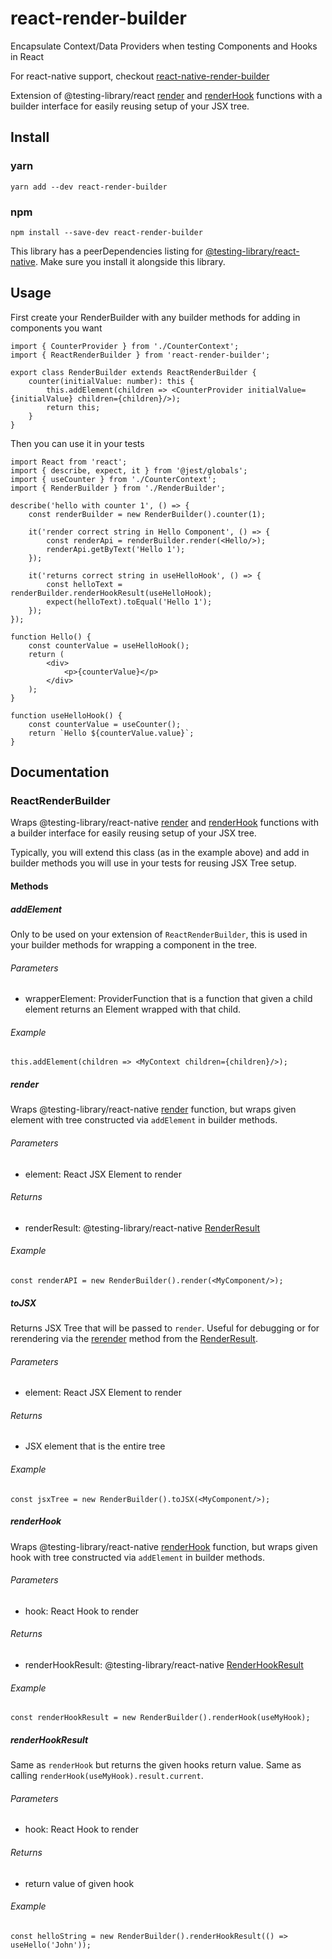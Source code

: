 # react-render-builder

Encapsulate Context/Data Providers when testing Components and Hooks in React

For react-native support,
checkout [react-native-render-builder](https://github.com/KodyFintak/react-native-render-builder)

Extension of @testing-library/react [render](https://testing-library.com/docs/react-testing-library/api/#render)
and [renderHook](https://testing-library.com/docs/react-testing-library/api/#renderhook) functions with a builder
interface for easily reusing setup of your JSX tree.

## Install

### yarn

```shell
yarn add --dev react-render-builder
```

### npm

```shell
npm install --save-dev react-render-builder
```

This library has a peerDependencies listing
for [@testing-library/react-native](https://github.com/callstack/react-native-testing-library). Make sure you install it
alongside this library.

## Usage

First create your RenderBuilder with any builder methods for adding in components you want

```tsx
import { CounterProvider } from './CounterContext';
import { ReactRenderBuilder } from 'react-render-builder';

export class RenderBuilder extends ReactRenderBuilder {
    counter(initialValue: number): this {
        this.addElement(children => <CounterProvider initialValue={initialValue} children={children}/>);
        return this;
    }
}
```

Then you can use it in your tests

```tsx
import React from 'react';
import { describe, expect, it } from '@jest/globals';
import { useCounter } from './CounterContext';
import { RenderBuilder } from './RenderBuilder';

describe('hello with counter 1', () => {
    const renderBuilder = new RenderBuilder().counter(1);

    it('render correct string in Hello Component', () => {
        const renderApi = renderBuilder.render(<Hello/>);
        renderApi.getByText('Hello 1');
    });

    it('returns correct string in useHelloHook', () => {
        const helloText = renderBuilder.renderHookResult(useHelloHook);
        expect(helloText).toEqual('Hello 1');
    });
});

function Hello() {
    const counterValue = useHelloHook();
    return (
        <div>
            <p>{counterValue}</p>
        </div>
    );
}

function useHelloHook() {
    const counterValue = useCounter();
    return `Hello ${counterValue.value}`;
}
```

## Documentation

### ReactRenderBuilder

Wraps @testing-library/react-native [render](https://testing-library.com/docs/react-testing-library/api/#render)
and [renderHook](https://testing-library.com/docs/react-testing-library/api/#renderhook) functions with a builder
interface for easily reusing setup of your JSX tree.

Typically, you will extend this class (as in the example above) and add in builder methods you will use in your tests
for reusing JSX Tree setup.

#### Methods

##### addElement

Only to be used on your extension of `ReactRenderBuilder`, this is used in your builder methods for wrapping a component
in the tree.

###### Parameters

- wrapperElement: ProviderFunction that is a function that given a child element returns an Element wrapped with that
  child.

###### Example

```tsx
this.addElement(children => <MyContext children={children}/>);
```

##### render

Wraps @testing-library/react-native [render](https://testing-library.com/docs/react-testing-library/api/#render)
function, but wraps given element with tree constructed via `addElement` in builder methods.

###### Parameters

- element: React JSX Element to render

###### Returns

- renderResult:
  @testing-library/react-native [RenderResult](https://testing-library.com/docs/react-testing-library/api/#render-result)

###### Example

```tsx
const renderAPI = new RenderBuilder().render(<MyComponent/>);
```

##### toJSX

Returns JSX Tree that will be passed to `render`. Useful for debugging or for rerendering via the
[rerender](https://testing-library.com/docs/react-testing-library/api/#rerender) method from
the [RenderResult](https://testing-library.com/docs/react-testing-library/api/#render-result).

###### Parameters

- element: React JSX Element to render

###### Returns

- JSX element that is the entire tree

###### Example

```tsx
const jsxTree = new RenderBuilder().toJSX(<MyComponent/>);
```

##### renderHook

Wraps @testing-library/react-native [renderHook](https://testing-library.com/docs/react-testing-library/api/#renderhook)
function, but wraps given hook with tree constructed via `addElement` in builder methods.

###### Parameters

- hook: React Hook to render

###### Returns

- renderHookResult:
  @testing-library/react-native [RenderHookResult](https://testing-library.com/docs/react-testing-library/api/#renderhook)

###### Example

```tsx
const renderHookResult = new RenderBuilder().renderHook(useMyHook);
```

##### renderHookResult

Same as `renderHook` but returns the given hooks return value. Same as calling `renderHook(useMyHook).result.current`.

###### Parameters

- hook: React Hook to render

###### Returns

- return value of given hook

###### Example

```tsx
const helloString = new RenderBuilder().renderHookResult(() => useHello('John'));
```

